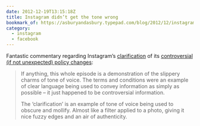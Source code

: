 ```yaml
---
date: 2012-12-19T13:15:18Z
title: Instagram didn’t get the tone wrong
bookmark_of: https://asburyandasbury.typepad.com/blog/2012/12/instagram-didnt-get-the-tone-wrong.html
category:
  - instagram
  - facebook
---
```


Fantastic commentary regarding Instagram’s [clarification][1] of its [controversial (if not unexpected) policy changes][2]:

> If anything, this whole episode is a demonstration of the slippery charms of tone of voice. The terms and conditions were an example of clear language being used to convey information as simply as possible – it just happened to be controversial information.
>
> The ‘clarification’ is an example of tone of voice being used to obscure and mollify. Almost like a filter applied to a photo, giving it nice fuzzy edges and an air of authenticity.

[1]: http://blog.instagram.com/post/38252135408/thank-you-and-were-listening
[2]: https://www.theguardian.com/technology/2012/dec/18/facebook-instagram-sell-uploaded-photos
